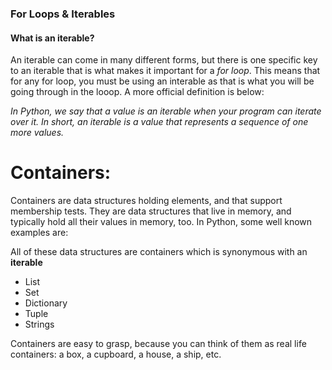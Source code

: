### For Loops & Iterables
#### What is an iterable?

An iterable can come in many different forms, but there is one specific key to an iterable that is what makes it important for a _for loop_.  This means that for any for loop, you must be using an interable as that is what you will be going through in the looop.  A more official definition is below:

_In Python, we say that a value is an iterable when your program can iterate over it. In short, an iterable is a value that represents a sequence of one more values._

# Containers:

Containers are data structures holding elements, and that support membership tests. They are data structures that live in memory, and typically hold all their values in memory, too. In Python, some well known examples are:

All of these data structures are containers which is synonymous with an **iterable**
- List
- Set
- Dictionary
- Tuple
- Strings

Containers are easy to grasp, because you can think of them as real life containers: a box, a cupboard, a house, a ship, etc.
